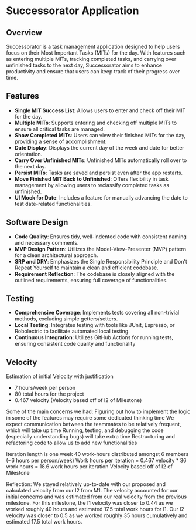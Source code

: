 # Successorator Application

## Overview
Successorator is a task management application designed to help users focus on their Most Important Tasks (MITs) for the day. With features such as entering multiple MITs, tracking completed tasks, and carrying over unfinished tasks to the next day, Successorator aims to enhance productivity and ensure that users can keep track of their progress over time.

## Features
- **Single MIT Success List**: Allows users to enter and check off their MIT for the day.
- **Multiple MITs**: Supports entering and checking off multiple MITs to ensure all critical tasks are managed.
- **Show Completed MITs**: Users can view their finished MITs for the day, providing a sense of accomplishment.
- **Date Display**: Displays the current day of the week and date for better orientation.
- **Carry Over Unfinished MITs**: Unfinished MITs automatically roll over to the next day.
- **Persist MITs**: Tasks are saved and persist even after the app restarts.
- **Move Finished MIT Back to Unfinished**: Offers flexibility in task management by allowing users to reclassify completed tasks as unfinished.
- **UI Mock for Date**: Includes a feature for manually advancing the date to test date-related functionalities.

## Software Design
- **Code Quality**: Ensures tidy, well-indented code with consistent naming and necessary comments.
- **MVP Design Pattern**: Utilizes the Model-View-Presenter (MVP) pattern for a clean architectural approach.
- **SRP and DRY**: Emphasizes the Single Responsibility Principle and Don't Repeat Yourself to maintain a clean and efficient codebase.
- **Requirement Reflection**: The codebase is closely aligned with the outlined requirements, ensuring full coverage of functionalities.

## Testing
- **Comprehensive Coverage**: Implements tests covering all non-trivial methods, excluding simple getters/setters.
- **Local Testing**: Integrates testing with tools like JUnit, Espresso, or Robolectric to facilitate automated local testing.
- **Continuous Integration**: Utilizes GitHub Actions for running tests, ensuring consistent code quality and functionality

## Velocity

Estimation of initial Velocity with justification
- 7 hours/week per person
- 80 total hours for the project
- 0.467 velocity (Velocity based off of I2 of Milestone)

Some of the main concerns we had:
Figuring out how to implement the logic in some of the features may require some dedicated thinking time
We expect communication between the teammates to be relatively frequent, which will take up time
Running, testing, and debugging the code (especially understanding bugs) will take extra time
Restructuring and refactoring code to allow us to add new functionalities

Iteration length is one week
40 work-hours distributed amongst 6 members (~6 hours per person/week)
Work hours per iteration = 0.467 velocity * 36 work hours = 18.6 work hours per iteration
Velocity based off of I2 of Milestone

Reflection:
We stayed relatively up-to-date with our proposed and calculated velocity from our I2 from M1. The velocity accounted for our initial concerns and was estimated from our real velocity from the previous milestone. For this milestone, the I1 velocity was closer to 0.44 as we worked roughly 40 hours and estimated 17.5 total work hours for I1. Our I2 velocity was closer to 0.5 as we worked roughly 35 hours cumulatively and estimated 17.5 total work hours. 

